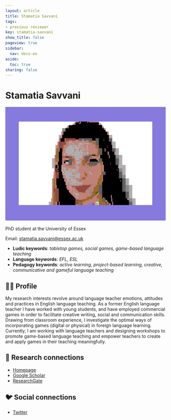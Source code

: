 ```yaml
---
layout: article
title: Stamatia Savvani
tags:
- previous reviewer
key: stamatia-savvani
show_title: false
pageview: true
sidebar:
  nav: docs-en
aside:
  toc: true
sharing: false
---
```


# Stamatia Savvani

<div class="card">
  <div class="card__image">
    <img class="image" src="/assets/images/llp-tia.png"/>
    <div class="overlay overlay--bottom">
    </div>
  </div>
</div>

PhD student at the University of Essex

Email: [stamatia.savvani@essex.ac.uk](mailto:stamatia.savvani@essex.ac.uk)

- **Ludic keywords**: *tabletop games, social games, game-based language teaching*
- **Language keywords**: *EFL, ESL*
- **Pedagogy keywords**: *active learning, project-based learning, creative, communicative and gameful language teaching*

<!--more-->

## 👨‍🏫 Profile

My research interests revolve around language teacher emotions, attitudes and practices in English language teaching. As a former English language teacher I have worked with young students, and have employed commercial games in order to facilitate creative writing, social and communication skills. Drawing from classroom experience, I investigate the optimal ways of incorporating games (digital or physical) in foreign language learning.  Currently, I am working with language teachers and designing workshops to promote game-based language teaching and empower teachers to create and apply games in their teaching meaningfully.

## 🧪 Research connections

- [Homepage](https://stamatia.savvani.wordpress.com)
- [Google Scholar](https://scholar.google.com/citations?hl=en&user=xyBcVIcAAAAJ)
- [ResearchGate](https://www.researchgate.net/profile/Stamatia_Savvani)

## 🐦 Social connections

- [Twitter](https://www.twitter.com/tiasavani)